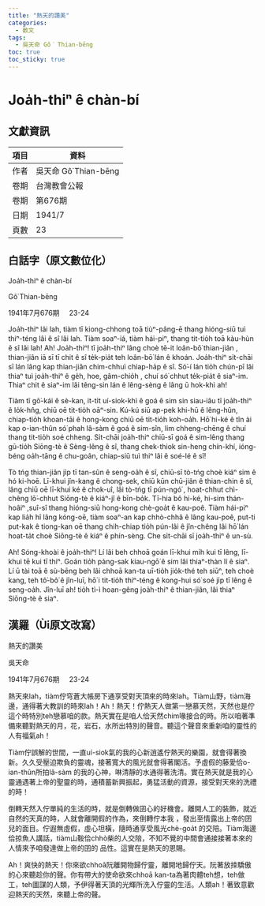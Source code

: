 ```yaml
---
title: "熱天的讚美"
categories:
  - 散文
tags:
  - 吳天命 Gô͘ Thian-bēng
toc: true
toc_sticky: true
---
```


# Joa̍h-thiⁿ ê chàn-bí

## 文獻資訊

| 項目 | 資料 |
|---|---|
| 作者 | 吳天命 Gô͘ Thian-bēng |
| 卷期 | 台灣教會公報 |
| 卷期 | 第676期 |
| 日期 | 1941/7 |
| 頁數 | 23 |

## 白話字（原文數位化）

Joa̍h-thiⁿ ê chàn-bí

Gô͘ Thian-bēng

1941年7月676期     23-24

Joa̍h-thiⁿ lâi lah, tiàm tī kiong-chhong toā tiùⁿ-pâng-ē thang hióng-siū tuì thiⁿ-téng lâi ê sî lâi lah. Tiàm soaⁿ-iá, tiàm hái-piⁿ, thang tit-tio̍h toā kàu-hùn ê sî lâi lah! Ah! Joa̍h-thiⁿ! tī joa̍h-thiⁿ lâng choè tē-it loân-bō͘ thian-jiân , thian-jiân iā sī tī chit ê sî te̍k-pia̍t teh loân-bō͘ lán ê khoán. Joa̍h-thiⁿ si̍t-chāi sī lán lâng kap thian-jiân chim-chhuì chiap-ha̍p ê sî. Só͘-í lán tio̍h chún-pī lâi thiaⁿ tuì joa̍h-thiⁿ ê ge̍h, hoe, gâm-chio̍h , chuí só͘ chhut te̍k-pia̍t ê siaⁿ-im. Thiaⁿ chit ê siaⁿ-im lâi têng-sin lán ê lêng-sèng ê lâng ū hok-khì ah!

Tiàm tī gō͘-kái ê sè-kan, it-ti̍t uí-siok-khì ê goá ê sim sin siau-iâu tī joa̍h-thiⁿ ê lo̍k-hn̂g, chiū oē tit-tio̍h oāⁿ-sin. Kú-kú siū ap-pek khi-hū ê lêng-hûn, chiap-tio̍h khoan-tāi ê hong-kong chiū oē tit-tio̍h koh-oa̍h. Hō͘ hi-ké ê tîn ài kap o-ian-thûn só͘ phah lâ-sàm ê goá ê sim-sîn, lim chheng-chēng ê chuí thang tit-tio̍h soé chheng. Si̍t-chāi joa̍h-thiⁿ chiū-sī goá ê sim-lêng thang gū-tio̍h Siōng-tè ê Sèng-lêng ê sî, thang chek-thiok sin-heng chín-khí, ióng-béng oa̍h-tāng ê chu-goân, chiap-siū tuì thiⁿ lâi ê soé-lé ê sî!

Tò tńg thian-jiân ji̍p tī tan-sûn ê seng-oa̍h ê sî, chiū-sī tò-tńg choè kiáⁿ sim ê hó ki-hoē. Lī-khui jîn-kang ê chong-sek, chiū kūn chū-jiân ê thian-chin ê sî, lâng chiū oē lī-khui ké ê chok-uî, lâi tò-tńg tī pún-ngó͘ , hoat-chhut chì-chêng lō͘-chhut Siōng-tè ê kiáⁿ-jî ê bīn-bo̍k. Tī-hia bô hi-ké, hi-sim thán-hoâiⁿ ,suî-sî thang hióng-siū hong-kong chè-goa̍t ê kau-poê. Tiàm hái-piⁿ kap lia̍h hî lâng kóng-oē, tiàm soaⁿ-an kap chhò-chhâ ê lâng kau-poê, put-ti put-kak ê tiong-kan oē thang chih-chiap tio̍h pún-lâi ê jîn-chêng lâi hō͘ lán hoat-ta̍t choè Siōng-tè ê kiáⁿ ê phín-sèng. Che si̍t-chāi sī joa̍h-thiⁿ ê un-sù.

Ah! Sóng-khoài ê joa̍h-thiⁿ! Lí lâi beh chhoā goán lī-khui mi̍h kui tī lêng, lī-khui tē kui tī thiⁿ. Goán tio̍h pàng-sak kiau-ngō͘ ê sim lâi thiaⁿ-thàn lí ê siaⁿ. Lí ū tài toā ê sù-bēng beh lâi chhoā kan-ta uī-tio̍h jio̍k-thé teh siūⁿ, teh choè kang, teh tô͘-bô͘ ê jîn-luī, hō͘ i tit-tio̍h thiⁿ-téng ê kong-hui só͘ soé ji̍p tī lêng ê seng-oa̍h. Jîn-luī ah! tio̍h tì-ì hoan-gêng joa̍h-thiⁿ ê thian-jiân, lâi thiaⁿ Siōng-tè ê siaⁿ.

## 漢羅（Ùi原文改寫）

熱天的讚美

吳天命

1941年7月676期     23-24

熱天來lah，tiàm佇穹蒼大帳房下通享受對天頂來的時來lah。Tiàm山野，tiàm海邊，通得著大教訓的時來lah！Ah！熱天！佇熱天人做第一戀慕天然，天然也是佇這个時特別teh戀慕咱的款。熱天實在是咱人佮天然chim喙接合的時。所以咱著準備來聽對熱天的月，花，岩石，水所出特別的聲音。聽這个聲音來重新咱的靈性的人有福氣ah！

Tiàm佇誤解的世間，一直uí-siok氣的我的心新逍遙佇熱天的樂園，就會得著換新。久久受壓迫欺負的靈魂，接著寬大的風光就會得著閣活。予虛假的藤愛佮o-ian-thûn所拍lâ-sàm 的我的心神，啉清靜的水通得著洗清。實在熱天就是我的心靈通遇著上帝的聖靈的時，通積蓄新興振起，勇猛活動的資源，接受對天來的洗禮的時！

倒轉天然入佇單純的生活的時，就是倒轉做囝心的好機會。離開人工的裝飾，就近自然的天真的時，人就會離開假的作為，來倒轉佇本我 ，發出至情露出上帝的囝兒的面目。佇遐無虛假，虛心坦橫，隨時通享受風光chè-goa̍t 的交陪。Tiàm海邊佮掠魚人講話，tiàm山鞍佮chhò柴的人交陪，不知不覺的中間會通接接著本來的人情來予咱發達做上帝的囝的 品性。這實在是熱天的恩賜。

Ah！爽快的熱天！你來欲chhoā阮離開物歸佇靈，離開地歸佇天。阮著放拺驕傲的心來聽趁你的聲。你有帶大的使命欲來chhoā kan-ta為著肉體teh想，teh做工，teh圖謀的人類，予伊得著天頂的光輝所洗入佇靈的生活。人類ah！著致意歡迎熱天的天然，來聽上帝的聲。
